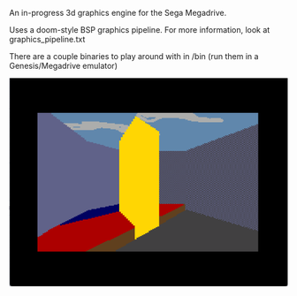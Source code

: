 An in-progress 3d graphics engine for the Sega Megadrive.
 
Uses a doom-style BSP graphics pipeline. For more information, look at graphics_pipeline.txt

There are a couple binaries to play around with in /bin (run them in a Genesis/Megadrive emulator)

![Skybox Screenshot](./skybox.png)

